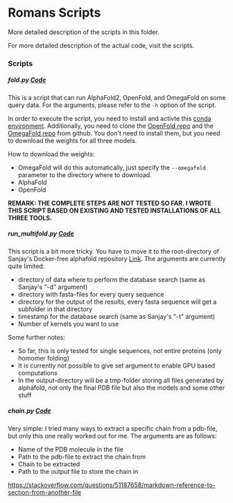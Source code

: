# Romans Scripts

More detailed description of the scripts in this folder.

For more detailed description of the actual code, visit the scripts.

### Scripts

##### fold.py [Code](fold.py)
This is a script that can run AlphaFold2, OpenFold, and OmegaFold on some query data.
For the arguments, please refer to the `-h` option of the script.

In order to execute the script, you need to install and activte this [conda environment](fold_env.yml). 
Additionally, you need to clone the [OpenFold repo](https://github.com/aqlaboratory/openfold) and the 
[OmegaFold repo](https://github.com/HeliXonProtein/OmegaFold.git) from github. You don't need to install them, but you 
need to download the weights for all three models.

How to download the weights:
* OmegaFold will do this automatically, just specify the `--omegafold` parameter to the directory where to download.
* AlphaFold
* OpenFold

<b>REMARK: THE COMPLETE STEPS ARE NOT TESTED SO FAR. I WROTE THIS SCRIPT BASED ON EXISTING AND TESTED INSTALLATIONS OF ALL 
THREE TOOLS.</b>

##### run_multifold.py [Code](run_multifold.py)
This script is a bit more tricky. You have to move it to the root-directory of Sanjay's Docker-free alphafold 
repository [Link](https://github.com/kalininalab/alphafold_non_docker). The arguments are currently quite limited:
* directory of data where to perform the database search (same as Sanjay's "-d" argument)
* directory with fasta-files for every query sequence
* directory for the output of the results, every fasta sequence will get a subfolder in that directory
* timestamp for the database search (same as Sanjay's "-t" argument)
* Number of kernels you want to use

Some further notes:
* So far, this is only tested for single sequences, not entire proteins (only homomer folding)
* It is currently not possible to give set argument to enable GPU based computations
* In the output-directory will be a tmp-folder storing all files generated by alphafold, not only the final PDB file 
  but also the models and some other stuff

##### chain.py [Code](chain.py)
Very simple: I tried many ways to extract a specific chain from a pdb-file, but only this one really worked out for me.
The arguments are as follows:
* Name of the PDB molecule in the file
* Path to the pdb-file to extract the chain from
* Chain to be extracted
* Path to the output file to store the chain in

https://stackoverflow.com/questions/51187658/markdown-reference-to-section-from-another-file